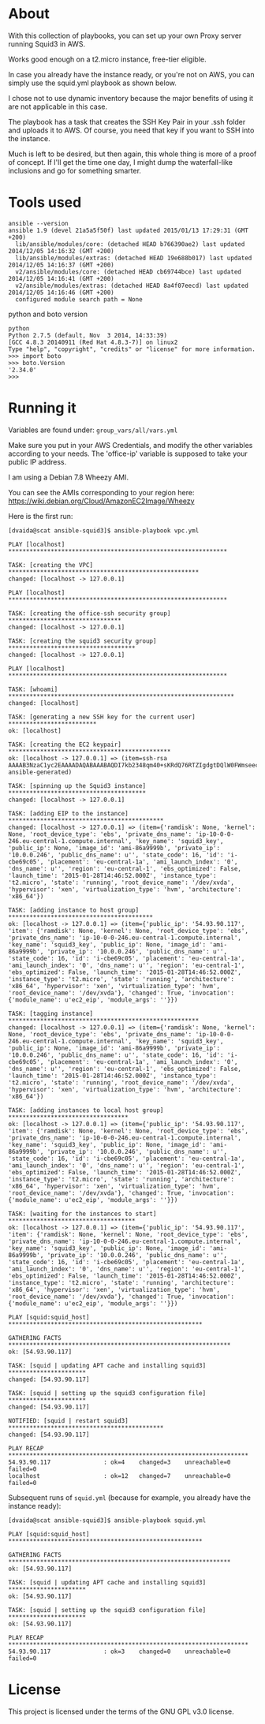 # About

With this collection of playbooks, you can set up your own Proxy server running Squid3 in AWS.

Works good enough on a t2.micro instance, free-tier eligible.

In case you already have the instance ready, or you're not on AWS, you can simply use the squid.yml playbook as shown below.

I chose not to use dynamic inventory because the major benefits of using it are not applicable in this case.

The playbook has a task that creates the SSH Key Pair in your .ssh folder and uploads it to AWS. Of course, you need that key if you want to SSH into the instance.

Much is left to be desired, but then again, this whole thing is more of a proof of concept. If I'll get the time one day, I might dump the waterfall-like inclusions and go for something smarter.

# Tools used

```
ansible --version                                                                      
ansible 1.9 (devel 21a5a5f50f) last updated 2015/01/13 17:29:31 (GMT +200)                                           
  lib/ansible/modules/core: (detached HEAD b766390ae2) last updated 2014/12/05 14:16:32 (GMT +200)                   
  lib/ansible/modules/extras: (detached HEAD 19e688b017) last updated 2014/12/05 14:16:37 (GMT +200)                 
  v2/ansible/modules/core: (detached HEAD cb69744bce) last updated 2014/12/05 14:16:41 (GMT +200)                    
  v2/ansible/modules/extras: (detached HEAD 8a4f07eecd) last updated 2014/12/05 14:16:46 (GMT +200)                  
  configured module search path = None  
```

python and boto version

```
python
Python 2.7.5 (default, Nov  3 2014, 14:33:39) 
[GCC 4.8.3 20140911 (Red Hat 4.8.3-7)] on linux2
Type "help", "copyright", "credits" or "license" for more information.
>>> import boto
>>> boto.Version
'2.34.0'
>>> 
```

# Running it

Variables are found under: `group_vars/all/vars.yml`

Make sure you put in your AWS Credentials, and modify the other variables according to your needs.
The 'office-ip' variable is supposed to take your public IP address.

I am using a Debian 7.8 Wheezy AMI.

You can see the AMIs corresponding to your region here: https://wiki.debian.org/Cloud/AmazonEC2Image/Wheezy 

Here is the first run:

```
[dvaida@scat ansible-squid3]$ ansible-playbook vpc.yml 

PLAY [localhost] ************************************************************** 

TASK: [creating the VPC] ****************************************************** 
changed: [localhost -> 127.0.0.1]

PLAY [localhost] ************************************************************** 

TASK: [creating the office-ssh security group] ******************************** 
changed: [localhost -> 127.0.0.1]

TASK: [creating the squid3 security group] ************************************ 
changed: [localhost -> 127.0.0.1]

PLAY [localhost] ************************************************************** 

TASK: [whoami] **************************************************************** 
changed: [localhost]

TASK: [generating a new SSH key for the current user] ************************* 
ok: [localhost]

TASK: [creating the EC2 keypair] ********************************************** 
ok: [localhost -> 127.0.0.1] => (item=ssh-rsa AAAAB3NzaC1yc2EAAAADAQABAAABAQDI7kb2348qm40+sKRdQ76RTZIgdgtDQlW0FWmseecCCLUqpB8ocnI/BkCnluHgBReU6L4RQqY83n7HxZublcaH+D84t1Avy6fOag5kIij2uFzg/A2pngQWfRpYbw7riLTF7w6OrJ7Ruab7TCo+C60yQ5d5dozV+QZ8YmtQIyWiqmxnZVEIsAIPDBhUna9EK5fmaTbOZl0IGAm4zgW1lbwNtdGmBNfOh1lbgj1UZ3D+HTLfF3vbqofP75l4+kP+iOEd4/J8XioSBitkxUBM+DIQ+5PCDda7J3k68oNsUJT8dXnmC400w/4Pphapod+Ht0vQlClWAz0f0hUpCiE/Kb3T ansible-generated)

TASK: [spinning up the Squid3 instance] *************************************** 
changed: [localhost -> 127.0.0.1]

TASK: [adding EIP to the instance] ******************************************** 
changed: [localhost -> 127.0.0.1] => (item={'ramdisk': None, 'kernel': None, 'root_device_type': 'ebs', 'private_dns_name': 'ip-10-0-0-246.eu-central-1.compute.internal', 'key_name': 'squid3_key', 'public_ip': None, 'image_id': 'ami-86a9999b', 'private_ip': '10.0.0.246', 'public_dns_name': u'', 'state_code': 16, 'id': 'i-cbe69c05', 'placement': 'eu-central-1a', 'ami_launch_index': '0', 'dns_name': u'', 'region': 'eu-central-1', 'ebs_optimized': False, 'launch_time': '2015-01-28T14:46:52.000Z', 'instance_type': 't2.micro', 'state': 'running', 'root_device_name': '/dev/xvda', 'hypervisor': 'xen', 'virtualization_type': 'hvm', 'architecture': 'x86_64'})

TASK: [adding instance to host group] ***************************************** 
ok: [localhost -> 127.0.0.1] => (item={'public_ip': '54.93.90.117', 'item': {'ramdisk': None, 'kernel': None, 'root_device_type': 'ebs', 'private_dns_name': 'ip-10-0-0-246.eu-central-1.compute.internal', 'key_name': 'squid3_key', 'public_ip': None, 'image_id': 'ami-86a9999b', 'private_ip': '10.0.0.246', 'public_dns_name': u'', 'state_code': 16, 'id': 'i-cbe69c05', 'placement': 'eu-central-1a', 'ami_launch_index': '0', 'dns_name': u'', 'region': 'eu-central-1', 'ebs_optimized': False, 'launch_time': '2015-01-28T14:46:52.000Z', 'instance_type': 't2.micro', 'state': 'running', 'architecture': 'x86_64', 'hypervisor': 'xen', 'virtualization_type': 'hvm', 'root_device_name': '/dev/xvda'}, 'changed': True, 'invocation': {'module_name': u'ec2_eip', 'module_args': ''}})

TASK: [tagging instance] ****************************************************** 
changed: [localhost -> 127.0.0.1] => (item={'ramdisk': None, 'kernel': None, 'root_device_type': 'ebs', 'private_dns_name': 'ip-10-0-0-246.eu-central-1.compute.internal', 'key_name': 'squid3_key', 'public_ip': None, 'image_id': 'ami-86a9999b', 'private_ip': '10.0.0.246', 'public_dns_name': u'', 'state_code': 16, 'id': 'i-cbe69c05', 'placement': 'eu-central-1a', 'ami_launch_index': '0', 'dns_name': u'', 'region': 'eu-central-1', 'ebs_optimized': False, 'launch_time': '2015-01-28T14:46:52.000Z', 'instance_type': 't2.micro', 'state': 'running', 'root_device_name': '/dev/xvda', 'hypervisor': 'xen', 'virtualization_type': 'hvm', 'architecture': 'x86_64'})

TASK: [adding instances to local host group] ********************************** 
ok: [localhost -> 127.0.0.1] => (item={'public_ip': '54.93.90.117', 'item': {'ramdisk': None, 'kernel': None, 'root_device_type': 'ebs', 'private_dns_name': 'ip-10-0-0-246.eu-central-1.compute.internal', 'key_name': 'squid3_key', 'public_ip': None, 'image_id': 'ami-86a9999b', 'private_ip': '10.0.0.246', 'public_dns_name': u'', 'state_code': 16, 'id': 'i-cbe69c05', 'placement': 'eu-central-1a', 'ami_launch_index': '0', 'dns_name': u'', 'region': 'eu-central-1', 'ebs_optimized': False, 'launch_time': '2015-01-28T14:46:52.000Z', 'instance_type': 't2.micro', 'state': 'running', 'architecture': 'x86_64', 'hypervisor': 'xen', 'virtualization_type': 'hvm', 'root_device_name': '/dev/xvda'}, 'changed': True, 'invocation': {'module_name': u'ec2_eip', 'module_args': ''}})

TASK: [waiting for the instances to start] ************************************ 
ok: [localhost -> 127.0.0.1] => (item={'public_ip': '54.93.90.117', 'item': {'ramdisk': None, 'kernel': None, 'root_device_type': 'ebs', 'private_dns_name': 'ip-10-0-0-246.eu-central-1.compute.internal', 'key_name': 'squid3_key', 'public_ip': None, 'image_id': 'ami-86a9999b', 'private_ip': '10.0.0.246', 'public_dns_name': u'', 'state_code': 16, 'id': 'i-cbe69c05', 'placement': 'eu-central-1a', 'ami_launch_index': '0', 'dns_name': u'', 'region': 'eu-central-1', 'ebs_optimized': False, 'launch_time': '2015-01-28T14:46:52.000Z', 'instance_type': 't2.micro', 'state': 'running', 'architecture': 'x86_64', 'hypervisor': 'xen', 'virtualization_type': 'hvm', 'root_device_name': '/dev/xvda'}, 'changed': True, 'invocation': {'module_name': u'ec2_eip', 'module_args': ''}})

PLAY [squid:squid_host] ******************************************************* 

GATHERING FACTS *************************************************************** 
ok: [54.93.90.117]

TASK: [squid | updating APT cache and installing squid3] ********************** 
changed: [54.93.90.117]

TASK: [squid | setting up the squid3 configuration file] ********************** 
changed: [54.93.90.117]

NOTIFIED: [squid | restart squid3] ******************************************** 
changed: [54.93.90.117]

PLAY RECAP ******************************************************************** 
54.93.90.117               : ok=4    changed=3    unreachable=0    failed=0   
localhost                  : ok=12   changed=7    unreachable=0    failed=0
```

Subsequent runs of `squid.yml` (because for example, you already have the instance ready):

```
[dvaida@scat ansible-squid3]$ ansible-playbook squid.yml 

PLAY [squid:squid_host] ******************************************************* 

GATHERING FACTS *************************************************************** 
ok: [54.93.90.117]

TASK: [squid | updating APT cache and installing squid3] ********************** 
ok: [54.93.90.117]

TASK: [squid | setting up the squid3 configuration file] ********************** 
ok: [54.93.90.117]

PLAY RECAP ******************************************************************** 
54.93.90.117               : ok=3    changed=0    unreachable=0    failed=0
```

# License

This project is licensed under the terms of the GNU GPL v3.0 license.
